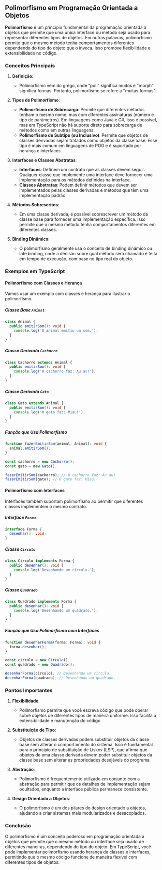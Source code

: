 ## Polimorfismo em Programação Orientada a Objetos

**Polimorfismo** é um princípio fundamental da programação orientada a objetos que permite que uma única interface ou método seja usado para representar diferentes tipos de objetos. Em outras palavras, polimorfismo permite que o mesmo método tenha comportamentos diferentes dependendo do tipo do objeto que o invoca. Isso promove flexibilidade e extensibilidade no código.

### Conceitos Principais

1. **Definição**:

   - Polimorfismo vem do grego, onde "poli" significa muitos e "morph" significa formas. Portanto, polimorfismo se refere a "muitas formas".

2. **Tipos de Polimorfismo**:

   - **Polimorfismo de Sobrecarga**: Permite que diferentes métodos tenham o mesmo nome, mas com diferentes assinaturas (número e tipo de parâmetros). Em linguagens como Java e C#, isso é possível, mas em TypeScript não há suporte direto para sobrecarga de métodos como em outras linguagens.
   - **Polimorfismo de Subtipo (ou Inclusivo)**: Permite que objetos de classes derivadas sejam tratados como objetos da classe base. Esse tipo é mais comum em linguagens de POO e é suportado por herança e interfaces.

3. **Interfaces e Classes Abstratas**:

   - **Interfaces**: Definem um contrato que as classes devem seguir. Qualquer classe que implemente uma interface deve fornecer uma implementação para os métodos definidos na interface.
   - **Classes Abstratas**: Podem definir métodos que devem ser implementados pelas classes derivadas e métodos que têm uma implementação padrão.

4. **Métodos Sobrescritos**:

   - Em uma classe derivada, é possível sobrescrever um método da classe base para fornecer uma implementação específica. Isso permite que o mesmo método tenha comportamentos diferentes em diferentes classes.

5. **Binding Dinâmico**:
   - O polimorfismo geralmente usa o conceito de binding dinâmico ou late binding, onde a decisão sobre qual método será chamado é feita em tempo de execução, com base no tipo real do objeto.

### Exemplos em TypeScript

#### Polimorfismo com Classes e Herança

Vamos usar um exemplo com classes e herança para ilustrar o polimorfismo.

##### Classe Base `Animal`

```typescript
class Animal {
  public emitirSom(): void {
    console.log('O animal emitiu um som.');
  }
}
```

##### Classe Derivada `Cachorro`

```typescript
class Cachorro extends Animal {
  public emitirSom(): void {
    console.log('O cachorro faz: Au au!');
  }
}
```

##### Classe Derivada `Gato`

```typescript
class Gato extends Animal {
  public emitirSom(): void {
    console.log('O gato faz: Miau!');
  }
}
```

##### Função que Usa Polimorfismo

```typescript
function fazerEmitirSom(animal: Animal): void {
  animal.emitirSom();
}

const cachorro = new Cachorro();
const gato = new Gato();

fazerEmitirSom(cachorro); // O cachorro faz: Au au!
fazerEmitirSom(gato); // O gato faz: Miau!
```

#### Polimorfismo com Interfaces

Interfaces também suportam polimorfismo ao permitir que diferentes classes implementem o mesmo contrato.

##### Interface `Forma`

```typescript
interface Forma {
  desenhar(): void;
}
```

##### Classe `Circulo`

```typescript
class Circulo implements Forma {
  public desenhar(): void {
    console.log('Desenhando um círculo.');
  }
}
```

##### Classe `Quadrado`

```typescript
class Quadrado implements Forma {
  public desenhar(): void {
    console.log('Desenhando um quadrado.');
  }
}
```

##### Função que Usa Polimorfismo com Interfaces

```typescript
function desenharForma(forma: Forma): void {
  forma.desenhar();
}

const circulo = new Circulo();
const quadrado = new Quadrado();

desenharForma(circulo); // Desenhando um círculo.
desenharForma(quadrado); // Desenhando um quadrado.
```

### Pontos Importantes

1. **Flexibilidade**:

   - Polimorfismo permite que você escreva código que pode operar sobre objetos de diferentes tipos de maneira uniforme. Isso facilita a extensibilidade e manutenção do código.

2. **Substituição de Tipo**:

   - Objetos de classes derivadas podem substituir objetos da classe base sem alterar o comportamento do sistema. Isso é fundamental para o princípio de substituição de Liskov (LSP), que afirma que objetos de uma classe derivada devem poder substituir objetos da classe base sem alterar as propriedades desejáveis do programa.

3. **Abstração**:

   - Polimorfismo é frequentemente utilizado em conjunto com a abstração para permitir que os detalhes de implementação sejam ocultados, enquanto a interface pública permanece consistente.

4. **Design Orientado a Objetos**:
   - O polimorfismo é um dos pilares do design orientado a objetos, ajudando a criar sistemas mais modularizados e desacoplados.

### Conclusão

O polimorfismo é um conceito poderoso em programação orientada a objetos que permite que o mesmo método ou interface seja usado de diferentes maneiras, dependendo do tipo do objeto. Em TypeScript, você pode implementar polimorfismo usando herança de classes e interfaces, permitindo que o mesmo código funcione de maneira flexível com diferentes tipos de objetos.
